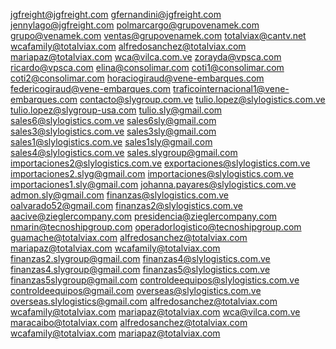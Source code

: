 jgfreight@jgfreight.com
gfernandini@jgfreight.com
jennylago@jgfreight.com
polmarcargo@grupovenamek.com
grupo@venamek.com
ventas@grupovenamek.com
totalviax@cantv.net
wcafamily@totalviax.com
alfredosanchez@totalviax.com
mariapaz@totalviax.com
wca@vilca.com.ve
zorayda@vpsca.com
ricardo@vpsca.com
elina@consolimar.com
coti1@consolimar.com
coti2@consolimar.com
horaciogiraud@vene-embarques.com
federicogiraud@vene-embarques.com
traficointernacional1@vene-embarques.com
contacto@slygroup.com.ve
tulio.lopez@slylogistics.com.ve
tulio.lopez@slygroup-usa.com
tulio.sly@gmail.com
sales6@slylogistics.com.ve
sales6sly@gmail.com
sales3@slylogistics.com.ve
sales3sly@gmail.com
sales1@slylogistics.com.ve
sales1sly@gmail.com
sales4@slylogistics.com.ve
sales.slygroup@gmail.com
importaciones2@slylogistics.com.ve
exportaciones@slylogistics.com.ve
importaciones2.slyg@gmail.com
importaciones@slylogistics.com.ve
importaciones1.sly@gmail.com
johanna.payares@slylogistics.com.ve
admon.sly@gmail.com
finanzas@slylogistics.com.ve
oalvarado52@gmail.com
finanzas2@slylogistics.com.ve
	aacive@zieglercompany.com
  	presidencia@zieglercompany.com
    	nmarin@tecnoshipgroup.com
      operadorlogistico@tecnoshipgroup.com
      	guamache@totalviax.com
        alfredosanchez@totalviax.com
        mariapaz@totalviax.com
        wcafamily@totalviax.com
finanzas2.slygroup@gmail.com
finanzas4@slylogistics.com.ve
finanzas4.slygroup@gmail.com
finanzas5@slylogistics.com.ve
finanzas5slygroup@gmail.com
controldeequipos@slylogistics.com.ve
controldeequipos@gmail.com
overseas@slylogistics.com.ve
overseas.slylogistics@gmail.com
alfredosanchez@totalviax.com
wcafamily@totalviax.com
mariapaz@totalviax.com
wca@vilca.com.ve
maracaibo@totalviax.com
alfredosanchez@totalviax.com
wcafamily@totalviax.com
mariapaz@totalviax.com
